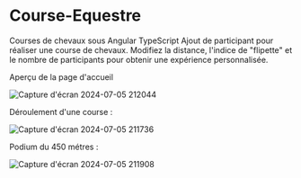 # Course-Equestre
Courses de chevaux sous Angular TypeScript
Ajout de participant pour réaliser une course de chevaux.
Modifiez la distance, l'indice de "flipette" et le nombre de participants pour obtenir une expérience personnalisée. 

Aperçu de la page d'accueil

![Capture d'écran 2024-07-05 212044](https://github.com/JonathanG-coder/Course-Equestre/assets/159537523/57ed0ac0-3de5-4c09-a373-e3d7a66dec60)

Déroulement d'une course : 

![Capture d'écran 2024-07-05 211736](https://github.com/JonathanG-coder/Course-Equestre/assets/159537523/306b3650-2733-41cf-a414-a524c450055b)

Podium du 450 métres : 

![Capture d'écran 2024-07-05 211908](https://github.com/JonathanG-coder/Course-Equestre/assets/159537523/a3de715a-77d1-4fdc-a257-b5967a108522)


